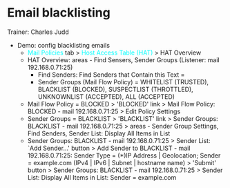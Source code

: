# Email blacklisting

Trainer: Charles Judd


- Demo: config blacklisting emails
  - <span style="color: cyan;">Mail Policies</span> tab > <span style="color: cyan;">Host Access Table (HAT)</span> > HAT Overview
  - HAT Overview: areas - Find Sensers, Sender Groups (Listener: mail 192.168.0.71:25)
    - Find Senders: Find Senders that Contain this Text = 
    - Sender Groups (Mail Flow Policy) = WHITELIST (TRUSTED), BLACKLIST (BLOCKED), SUSPECTLIST (THROTTLED), UNKNOWNLIST (ACCEPTED), ALL (ACCEPTED)
  - Mail Flow Policy = BLOCKED > 'BLOCKED' link > Mail Flow Policy: BLOCKED - mail 192.168.0.71:25 > Edit Policy Settings
  - Sender Groups = BLACKLIST > 'BLACKLIST' link > Sender Groups: BLACKLIST - mail 192.168.0.71:25 > areas - Sender Group Settings, Find Senders, Sender List: Display All Items in List
  - Sender Groups: BLACKLIST - mail 192.168.0.71:25 > Sender List: `Add Sender...' button > Add Sender to BLACKLIST - mail 192.168.0.71:25: Sender Type = (*)IP Address | Geolocation; Sender = example.com (IPv4 | IPv6 | Subnet | hostname name) > 'Submit' button > Sender Groups: BLACKLIST - mail 192.168.0.71:25 > Sender List: Display All Items in List: Sender = example.com




